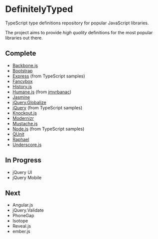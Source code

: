 DefinitelyTyped
===============

TypeScript type definitions repository for popular JavaScript libraries.

The project aims to provide *high quality* definitions for the most popular libraries out there.

Complete
--------
* [Backbone.js](http://backbonejs.org/)
* [Bootstrap](http://twitter.github.com/bootstrap/)
* [Express](http://expressjs.com/) (from TypeScript samples)
* [Fancybox](http://fancybox.net/)
* [History.js](https://github.com/balupton/History.js/)
* [Humane.js](http://wavded.github.com/humane-js/) (from [jmvrbanac](https://github.com/jmvrbanac))
* [Jasmine](http://pivotal.github.com/jasmine/)
* [jQuery.Globalize](https://github.com/jquery/globalize)
* [jQuery](http://jquery.com/) (from TypeScript samples)
* [Knockout.js](http://knockoutjs.com/)
* [Modernizr](http://modernizr.com/)
* [Mustache.js](https://github.com/janl/mustache.js)
* [Node.js](http://nodejs.org/) (from TypeScript samples)
* [QUnit](http://qunitjs.com/)
* [Raphael](http://raphaeljs.com/)
* [Underscore.js](http://underscorejs.org/)

In Progress
-----------
* jQuery UI
* jQuery Mobile

Next
----
* Angular.js
* jQuery.Validate
* PhoneGap
* Isotope
* Reveal.js
* ember.js